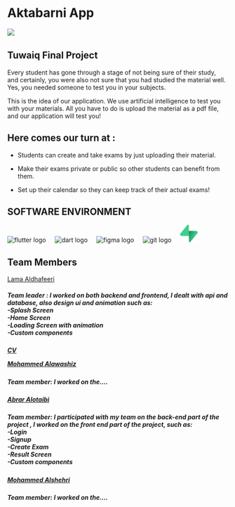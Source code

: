 # Aktabarni App

<div align="left">
  <img height="100" src="https://github.com/TuwaiqFinalProject/Aktabarni/assets/109272922/c2295033-b7ae-4688-9bed-ce1f19bea23b"  />
</div>


## Tuwaiq Final Project
Every student has gone through a stage of not being sure of their study, and certainly, you were also not sure that you had studied the material well. Yes, you needed someone to test you in your subjects.

This is the idea of our application. We use artificial intelligence to test you with your materials. All you have to do is upload the material as a pdf file, and our application will test you!

## Here comes our turn at :

- Students can create and take exams by just uploading their material.

- Make their exams private or public so other students can benefit from them.

- Set up their calendar so they can keep track of their actual exams!

## SOFTWARE ENVIRONMENT
<div align="left">
  <img src="https://cdn.jsdelivr.net/gh/devicons/devicon/icons/flutter/flutter-original.svg" height="40" alt="flutter logo"  />
  <img width="12" />
  <img src="https://cdn.jsdelivr.net/gh/devicons/devicon/icons/dart/dart-original.svg" height="40" alt="dart logo"  />
  <img width="12" />
  <img src="https://cdn.jsdelivr.net/gh/devicons/devicon/icons/figma/figma-original.svg" height="40" alt="figma logo"  />
  <img width="12" />
  <img src="https://cdn.jsdelivr.net/gh/devicons/devicon/icons/git/git-original.svg" height="40" alt="git logo"  />
  <img width="12" />
  <img src="https://raw.githubusercontent.com/github/explore/f4ec5347a36e06540a69376753a7c37a8cb5a136/topics/supabase/supabase.png" height="40" alt="supabase logo"  />
</div>


##  Team Members

  <a href="https://github.com/Lama-Aldhafeeri">Lama Aldhafeeri</a>
  <h5>Team leader :
I worked on both backend and frontend, I dealt with api and database, also design ui and animation such as:<br>
  -Splash Screen<br> 
  -Home Screen <br> 
  -Loading Screen with animation <br>
  -Custom components<h5/>
<a href="https://drive.google.com/file/d/1IG8-vuQ8_WBRarMm0YMP2vvt9i8gqpKY/view?usp=sharing"> CV </a>
  

  <a href="https://github.com/Alawashez2">Mohammed Alawashiz</a>
    <h5>Team member:
I worked on the....<h5/>

  <a href="https://github.com/AbrarSaud">Abrar Alotaibi</a>
    <h5>Team member:
 I participated with my team on the back-end part of the project , I worked on the front end part of the project, such as:<br>
-Login <br>
-Signup<br>
-Create Exam <br>
-Result Screen<br>
-Custom components<h5/>
 
  <a href="https://github.com/Malshehrim">Mohammed Alshehri</a>
      <h5>Team member:
I worked on the....<h5/>

